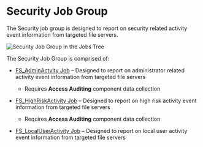 # Security Job Group

The Security job group is designed to report on security related activity event information from
targeted file servers.

![Security Job Group in the Jobs Tree](/img/product_docs/accessanalyzer/admin/hostmanagement/jobstree.webp)

The Security Job Group is comprised of:

- [FS_AdminActvity Job](/docs/accessanalyzer/12.0/solutions/file-system/activity/security/fs_adminactvity.md) – Designed to report on administrator related activity
  event information from targeted file servers

  - Requires **Access Auditing** component data collection

- [FS_HighRiskActivity Job](/docs/accessanalyzer/12.0/solutions/file-system/activity/security/fs_highriskactivity.md) – Designed to report on high risk activity event
  information from targeted file servers

  - Requires **Access Auditing** component data collection

- [FS_LocalUserActivity Job](/docs/accessanalyzer/12.0/solutions/file-system/activity/security/fs_localuseractivity.md) – Designed to report on local user activity
  event information from targeted file servers
